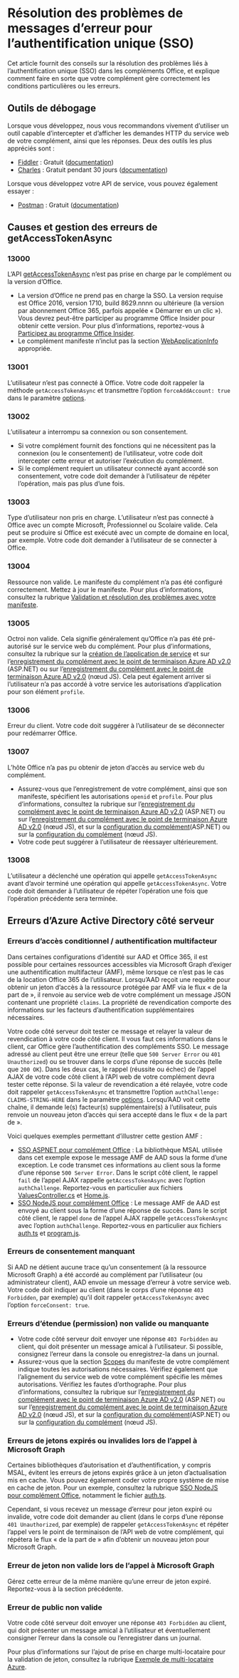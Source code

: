 # <a name="troubleshoot-error-messages-for-single-sign-on-sso"></a>Résolution des problèmes de messages d’erreur pour l’authentification unique (SSO)

Cet article fournit des conseils sur la résolution des problèmes liés à l’authentification unique (SSO) dans les compléments Office, et explique comment faire en sorte que votre complément gère correctement les conditions particulières ou les erreurs.

## <a name="debugging-tools"></a>Outils de débogage

Lorsque vous développez, nous vous recommandons vivement d’utiliser un outil capable d’intercepter et d’afficher les demandes HTTP du service web de votre complément, ainsi que les réponses. Deux des outils les plus appréciés sont : 

- [Fiddler](http://www.telerik.com/fiddler) : Gratuit ([documentation](http://docs.telerik.com/fiddler/configure-fiddler/tasks/configurefiddler))
- [Charles](https://www.charlesproxy.com/) : Gratuit pendant 30 jours ([documentation](https://www.charlesproxy.com/documentation/))

Lorsque vous développez votre API de service, vous pouvez également essayer :

- [Postman](http://www.getpostman.com/postman) : Gratuit ([documentation](https://www.getpostman.com/docs/))

## <a name="causes-and-handling-of-errors-from-getaccesstokenasync"></a>Causes et gestion des erreurs de getAccessTokenAsync

### <a name="13000"></a>13000

L’API [getAccessTokenAsync](../../reference/shared/office.context.auth.getAccessTokenAsync.md) n’est pas prise en charge par le complément ou la version d’Office. 

- La version d’Office ne prend pas en charge la SSO. La version requise est Office 2016, version 1710, build 8629.nnnn ou ultérieure (la version par abonnement Office 365, parfois appelée « Démarrer en un clic »). Vous devrez peut-être participer au programme Office Insider pour obtenir cette version. Pour plus d’informations, reportez-vous à [Participez au programme Office Insider](https://products.office.com/en-us/office-insider?tab=tab-1). 
- Le complément manifeste n’inclut pas la section [WebApplicationInfo](http://dev.office.com/reference/add-ins/manifest/webapplicationinfo) appropriée.

### <a name="13001"></a>13001

L’utilisateur n’est pas connecté à Office. Votre code doit rappeler la méthode `getAccessTokenAsync` et transmettre l’option `forceAddAccount: true` dans le paramètre [options](../../reference/shared/office.context.auth.getAccessTokenAsync.md#parameters). 

### <a name="13002"></a>13002

L’utilisateur a interrompu sa connexion ou son consentement. 
- Si votre complément fournit des fonctions qui ne nécessitent pas la connexion (ou le consentement) de l’utilisateur, votre code doit intercepter cette erreur et autoriser l’exécution du complément.
- Si le complément requiert un utilisateur connecté ayant accordé son consentement, votre code doit demander à l’utilisateur de répéter l’opération, mais pas plus d’une fois. 

### <a name="13003"></a>13003

Type d’utilisateur non pris en charge. L’utilisateur n’est pas connecté à Office avec un compte Microsoft, Professionnel ou Scolaire valide. Cela peut se produire si Office est exécuté avec un compte de domaine en local, par exemple. Votre code doit demander à l’utilisateur de se connecter à Office.

### <a name="13004"></a>13004

Ressource non valide. Le manifeste du complément n’a pas été configuré correctement. Mettez à jour le manifeste. Pour plus d’informations, consultez la rubrique [Validation et résolution des problèmes avec votre manifeste](troubleshoot-manifest.md).

### <a name="13005"></a>13005

Octroi non valide. Cela signifie généralement qu’Office n’a pas été pré-autorisé sur le service web du complément. Pour plus d’informations, consultez la rubrique sur la [création de l’application de service](../../docs/develop/sso-in-office-add-ins.md#create-the-service-application) et sur l’[enregistrement du complément avec le point de terminaison Azure AD v2.0](../../docs/develop/create-sso-office-add-ins-aspnet.md#register-the-add-in-with-azure-ad-v2-0-endpoint) (ASP.NET) ou sur l’[enregistrement du complément avec le point de terminaison Azure AD v2.0](../../docs/develop/create-sso-office-add-ins-nodejs.md#register-the-add-in-with-azure-ad-v2-0-endpoint) (nœud JS). Cela peut également arriver si l’utilisateur n’a pas accordé à votre service les autorisations d’application pour son élément `profile`.

### <a name="13006"></a>13006

Erreur du client. Votre code doit suggérer à l’utilisateur de se déconnecter pour redémarrer Office.

### <a name="13007"></a>13007

L’hôte Office n’a pas pu obtenir de jeton d’accès au service web du complément.
- Assurez-vous que l’enregistrement de votre complément, ainsi que son manifeste, spécifient les autorisations `openid` et `profile`. Pour plus d’informations, consultez la rubrique sur l’[enregistrement du complément avec le point de terminaison Azure AD v2.0](../../docs/develop/create-sso-office-add-ins-aspnet.md#register-the-add-in-with-azure-ad-v2-0-endpoint) (ASP.NET) ou sur l’[enregistrement du complément avec le point de terminaison Azure AD v2.0](../../docs/develop/create-sso-office-add-ins-nodejs.md#register-the-add-in-with-azure-ad-v2-0-endpoint) (nœud JS), et sur la [configuration du complément](../../docs/develop/create-sso-office-add-ins-aspnet.md#configure-the-add-in)(ASP.NET) ou sur la [configuration du complément](../../docs/develop/create-sso-office-add-ins-nodejs.md#configure-the-add-in) (nœud JS).
- Votre code peut suggérer à l’utilisateur de réessayer ultérieurement.

### <a name="13008"></a>13008

L’utilisateur a déclenché une opération qui appelle `getAccessTokenAsync` avant d’avoir terminé une opération qui appelle `getAccessTokenAsync`. Votre code doit demander à l’utilisateur de répéter l’opération une fois que l’opération précédente sera terminée.

## <a name="errors-on-the-server-side-from-azure-active-directory"></a>Erreurs d’Azure Active Directory côté serveur

### <a name="conditional-access--multifactor-authentication-errors"></a>Erreurs d’accès conditionnel / authentification multifacteur
 
Dans certaines configurations d’identité sur AAD et Office 365, il est possible pour certaines ressources accessibles via Microsoft Graph d’exiger une authentification multifacteur (AMF), même lorsque ce n’est pas le cas de la location Office 365 de l’utilisateur. Lorsqu’AAD reçoit une requête pour obtenir un jeton d’accès à la ressource protégée par AMF via le flux « de la part de », il renvoie au service web de votre complément un message JSON contenant une propriété `claims`. La propriété de revendication comporte des informations sur les facteurs d’authentification supplémentaires nécessaires. 

Votre code côté serveur doit tester ce message et relayer la valeur de revendication à votre code côté client. Il vous faut ces informations dans le client, car Office gère l’authentification des compléments SSO. Le message adressé au client peut être une erreur (telle que `500 Server Error` ou `401 Unauthorized`) ou se trouver dans le corps d’une réponse de succès (telle que `200 OK`). Dans les deux cas, le rappel (réussite ou échec) de l’appel AJAX de votre code côté client à l’API web de votre complément devra tester cette réponse. Si la valeur de revendication a été relayée, votre code doit rappeler `getAccessTokenAsync` et transmettre l’option `authChallenge: CLAIMS-STRING-HERE` dans le paramètre [options](../../reference/shared/office.context.auth.getAccessTokenAsync.md#parameters). Lorsqu’AAD voit cette chaîne, il demande le(s) facteur(s) supplémentaire(s) à l’utilisateur, puis renvoie un nouveau jeton d’accès qui sera accepté dans le flux « de la part de ».

Voici quelques exemples permettant d’illustrer cette gestion AMF : 

- [SSO ASPNET pour complément Office](https://github.com/OfficeDev/Office-Add-in-ASPNET-SSO) : La bibliothèque MSAL utilisée dans cet exemple expose le message AMF de AAD sous la forme d’une exception. Le code transmet ces informations au client sous la forme d’une réponse `500 Server Error`. Dans le script côté client, le rappel `fail` de l’appel AJAX rappelle `getAccessTokenAsync` avec l’option `authChallenge`. Reportez-vous en particulier aux fichiers [ValuesController.cs](https://github.com/OfficeDev/Office-Add-in-ASPNET-SSO/blob/master/Complete/Office-Add-in-ASPNET-SSO-WebAPI/Controllers/ValuesController.cs) et [Home.js](https://github.com/OfficeDev/Office-Add-in-ASPNET-SSO/blob/master/Complete/Office-Add-in-ASPNET-SSO-WebAPI/Scripts/Home.js).
- [SSO NodeJS pour complément Office](https://github.com/OfficeDev/Office-Add-in-NodeJS-SSO) : Le message AMF de AAD est envoyé au client sous la forme d’une réponse de succès. Dans le script côté client, le rappel `done` de l’appel AJAX rappelle `getAccessTokenAsync` avec l’option `authChallenge`. Reportez-vous en particulier aux fichiers [auth.ts](https://github.com/OfficeDev/Office-Add-in-NodeJS-SSO/blob/master/Completed/src/auth.ts) et [program.js](https://github.com/OfficeDev/Office-Add-in-NodeJS-SSO/blob/master/Completed/public/program.js).

### <a name="consent-missing-errors"></a>Erreurs de consentement manquant

Si AAD ne détient aucune trace qu’un consentement (à la ressource Microsoft Graph) a été accordé au complément par l’utilisateur (ou administrateur client), AAD envoie un message d’erreur à votre service web. Votre code doit indiquer au client (dans le corps d’une réponse `403 Forbidden`, par exemple) qu’il doit rappeler `getAccessTokenAsync` avec l’option `forceConsent: true`.

### <a name="invalid-or-missing-scope-permission-errors"></a>Erreurs d’étendue (permission) non valide ou manquante

- Votre code côté serveur doit envoyer une réponse `403 Forbidden` au client, qui doit présenter un message amical à l’utilisateur. Si possible, consignez l’erreur dans la console ou enregistrez-la dans un journal.
- Assurez-vous que la section [Scopes](http://dev.office.com/reference/add-ins/manifest/scopes) du manifeste de votre complément indique toutes les autorisations nécessaires. Vérifiez également que l’alignement du service web de votre complément spécifie les mêmes autorisations. Vérifiez les fautes d’orthographe. Pour plus d’informations, consultez la rubrique sur l’[enregistrement du complément avec le point de terminaison Azure AD v2.0](../../docs/develop/create-sso-office-add-ins-aspnet.md#register-the-add-in-with-azure-ad-v2-0-endpoint) (ASP.NET) ou sur l’[enregistrement du complément avec le point de terminaison Azure AD v2.0](../../docs/develop/create-sso-office-add-ins-nodejs.md#register-the-add-in-with-azure-ad-v2-0-endpoint) (nœud JS), et sur la [configuration du complément](../../docs/develop/create-sso-office-add-ins-aspnet.md#configure-the-add-in)(ASP.NET) ou sur la [configuration du complément](../../docs/develop/create-sso-office-add-ins-nodejs.md#configure-the-add-in) (nœud JS).

### <a name="expired-or-invalid-token-errors-when-calling-microsoft-graph"></a>Erreurs de jetons expirés ou invalides lors de l’appel à Microsoft Graph

Certaines bibliothèques d’autorisation et d’authentification, y compris MSAL, évitent les erreurs de jetons expirés grâce à un jeton d’actualisation mis en cache. Vous pouvez également coder votre propre système de mise en cache de jeton. Pour un exemple, consultez la rubrique [SSO NodeJS pour complément Office](https://github.com/OfficeDev/Office-Add-in-NodeJS-SSO), notamment le fichier [auth.ts](https://github.com/OfficeDev/Office-Add-in-NodeJS-SSO/blob/master/Completed/src/auth.ts).

Cependant, si vous recevez un message d’erreur pour jeton expiré ou invalide, votre code doit demander au client (dans le corps d’une réponse `401 Unauthorized`, par exemple) de rappeler `getAccessTokenAsync` et répéter l’appel vers le point de terminaison de l’API web de votre complément, qui répétera le flux « de la part de » afin d’obtenir un nouveau jeton pour Microsoft Graph. 

### <a name="invalid-token-error-when-calling-microsoft-graph"></a>Erreur de jeton non valide lors de l’appel à Microsoft Graph

Gérez cette erreur de la même manière qu’une erreur de jeton expiré. Reportez-vous à la section précédente.

### <a name="invalid-audience-error"></a>Erreur de public non valide

Votre code côté serveur doit envoyer une réponse `403 Forbidden` au client, qui doit présenter un message amical à l’utilisateur et éventuellement consigner l’erreur dans la console ou l’enregistrer dans un journal.

Pour plus d’informations sur l’ajout de prise en charge multi-locataire pour la validation de jeton, consultez la rubrique [Exemple de multi-locataire Azure](https://github.com/Azure-Samples/active-directory-dotnet-webapp-webapi-multitenant-openidconnect).
